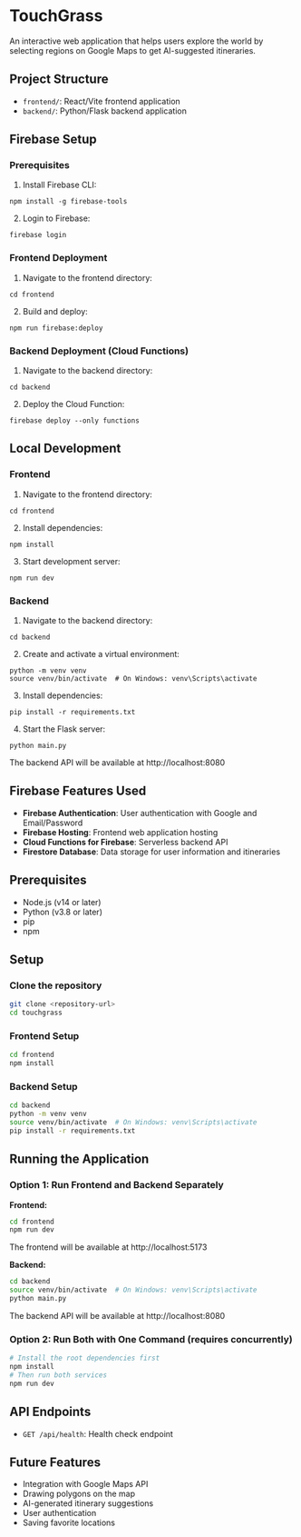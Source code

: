 # TouchGrass

An interactive web application that helps users explore the world by selecting regions on Google Maps to get AI-suggested itineraries.

## Project Structure

- `frontend/`: React/Vite frontend application
- `backend/`: Python/Flask backend application

## Firebase Setup

### Prerequisites

1. Install Firebase CLI:
```
npm install -g firebase-tools
```

2. Login to Firebase:
```
firebase login
```

### Frontend Deployment

1. Navigate to the frontend directory:
```
cd frontend
```

2. Build and deploy:
```
npm run firebase:deploy
```

### Backend Deployment (Cloud Functions)

1. Navigate to the backend directory:
```
cd backend
```

2. Deploy the Cloud Function:
```
firebase deploy --only functions
```

## Local Development

### Frontend

1. Navigate to the frontend directory:
```
cd frontend
```

2. Install dependencies:
```
npm install
```

3. Start development server:
```
npm run dev
```

### Backend

1. Navigate to the backend directory:
```
cd backend
```

2. Create and activate a virtual environment:
```
python -m venv venv
source venv/bin/activate  # On Windows: venv\Scripts\activate
```

3. Install dependencies:
```
pip install -r requirements.txt
```

4. Start the Flask server:
```
python main.py
```
The backend API will be available at http://localhost:8080

## Firebase Features Used

- **Firebase Authentication**: User authentication with Google and Email/Password
- **Firebase Hosting**: Frontend web application hosting
- **Cloud Functions for Firebase**: Serverless backend API
- **Firestore Database**: Data storage for user information and itineraries

## Prerequisites

- Node.js (v14 or later)
- Python (v3.8 or later)
- pip
- npm

## Setup

### Clone the repository

```bash
git clone <repository-url>
cd touchgrass
```

### Frontend Setup

```bash
cd frontend
npm install
```

### Backend Setup

```bash
cd backend
python -m venv venv
source venv/bin/activate  # On Windows: venv\Scripts\activate
pip install -r requirements.txt
```

## Running the Application

### Option 1: Run Frontend and Backend Separately

**Frontend:**
```bash
cd frontend
npm run dev
```
The frontend will be available at http://localhost:5173

**Backend:**
```bash
cd backend
source venv/bin/activate  # On Windows: venv\Scripts\activate
python main.py
```
The backend API will be available at http://localhost:8080

### Option 2: Run Both with One Command (requires concurrently)

```bash
# Install the root dependencies first
npm install
# Then run both services
npm run dev
```

## API Endpoints

- `GET /api/health`: Health check endpoint

## Future Features

- Integration with Google Maps API
- Drawing polygons on the map
- AI-generated itinerary suggestions
- User authentication
- Saving favorite locations